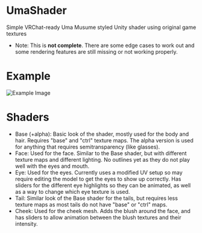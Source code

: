 # UmaShader
Simple VRChat-ready Uma Musume styled Unity shader using original game textures

* Note: This is **not complete**. There are some edge cases to work out and some rendering features are still missing or not working properly.

# Example
![Example Image](https://user-images.githubusercontent.com/4298508/174686400-4ac30a78-9c23-40c0-975c-cba5626f5a3e.png)

# Shaders

- Base (+alpha): Basic look of the shader, mostly used for the body and hair. Requires "base" and "ctrl" texture maps. The alpha version is used for anything that requires semitransparency (like glasses).
- Face: Used for the face. Similar to the Base shader, but with different texture maps and different lighting. No outlines yet as they do not play well with the eyes and mouth.
- Eye: Used for the eyes. Currently uses a modified UV setup so may require editing the model to get the eyes to show up correctly. Has sliders for the different eye highlights so they can be animated, as well as a way to change which eye texture is used.
- Tail: Similar look of the Base shader for the tails, but requires less texture maps as most tails do not have "base" or "ctrl" maps.
- Cheek: Used for the cheek mesh. Adds the blush around the face, and has sliders to allow animation between the blush textures and their intensity. 
